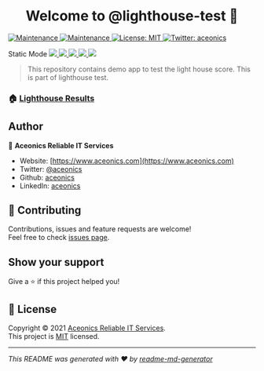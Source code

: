 <h1 align="center">Welcome to @lighthouse-test 👋</h1>
<p>
  <a href="https://github.com/lighthouse-test/gatsby-material/actions/workflows/lighthouse.yml" target="_blank">
    <img alt="Maintenance" src="https://github.com/lighthouse-test/gatsby-material/actions/workflows/lighthouse.yml/badge.svg" />
  </a>
  <a href="https://github.com/lighthouse-test/gatsby-material/graphs/commit-activity" target="_blank">
    <img alt="Maintenance" src="https://img.shields.io/badge/Maintained%3F-yes-green.svg" />
  </a>
  <a href="https://github.com/lighthouse-test/badge-generator/blob/main/LICENSE" target="_blank">
    <img alt="License: MIT" src="https://img.shields.io/npm/l/@lighthouse-test/badge-generator" />
  </a>
  <a href="https://twitter.com/aceonics" target="_blank">
    <img alt="Twitter: aceonics" src="https://img.shields.io/twitter/follow/aceonics.svg?style=social" />
  </a>
</p>

<p>
  Static Mode
  <a href="https://lighthouse-test.github.io/gatsby-material/static/_lighthouse/_.report.html">
    <img src="https://lighthouse-test.github.io/gatsby-material/static/_lighthouse/_.performance.svg" />
    <img src="https://lighthouse-test.github.io/gatsby-material/static/_lighthouse/_.accessibility.svg" />
    <img src="https://lighthouse-test.github.io/gatsby-material/static/_lighthouse/_.best-practices.svg" />
    <img src="https://lighthouse-test.github.io/gatsby-material/static/_lighthouse/_.seo.svg" />
    <img src="https://lighthouse-test.github.io/gatsby-material/static/_lighthouse/_.pwa.svg" />
  </a>
</p>

> This repository contains demo app to test the light house score. This is part of lighthouse test.

### 🏠 [Lighthouse Results](https://lighthouse-test.github.io)

## Author

👤 **Aceonics Reliable IT Services**

- Website: [https://www.aceonics.com](https://www.aceonics.com)
- Twitter: [@aceonics](https://twitter.com/aceonics)
- Github: [aceonics](https://github.com/aceonics)
- LinkedIn: [aceonics](https://linkedin.com/company/aceonics)

## 🤝 Contributing

Contributions, issues and feature requests are welcome!<br />Feel free to check [issues page](https://github.com/lighthouse-test/lighthouse.github.io/issues).

## Show your support

Give a ⭐️ if this project helped you!

## 📝 License

Copyright © 2021 [Aceonics Reliable IT Services](https://www.aceonics.com).<br />
This project is [MIT](https://github.com/lighthouse-test/gatsby-material/blob/master/LICENSE) licensed.

---

_This README was generated with ❤️ by [readme-md-generator](https://github.com/kefranabg/readme-md-generator)_
